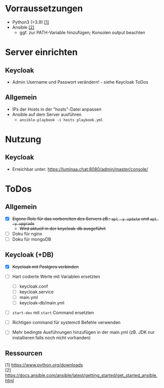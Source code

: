 # Vorraussetzungen

* Python3 (>3.9) [[1]](#1)
* Ansible [[2]](#2)
  * ggf. zur PATH-Variable hinzufügen; Konsolen output beachten

# Server einrichten

## Keycloak
* Admin Username und Passwort verändern! - siehe Keycloak ToDos

## Allgemein
* IPs der Hosts in der "hosts"-Datei anpassen
* Ansible auf dem Server ausführen
  * `ansible-playbook -i hosts playbook.yml`

#  Nutzung

## Keycloak
* Erreichbar unter: https://luminaa.chat:8080/admin/master/console/


# ToDos

## Allgemein
- [x] ~~Eigene Role für das vorbereiten des Servers zB.: `apt -y update` und `apt -y upgrade`~~
  -  ~~Wird aktuell in der keycloak-db ausgeführt~~
- [ ]  Doku für nginx 
- [ ]  Doku für mongoDB

## Keycloak (+DB)
- [x] ~~Keycloak mit Postgres verbinden~~
- [ ] Hart codierte Werte mit Variablen ersetzten
  - [ ] keycloak.conf
  - [ ] keycloak.service 
  - [ ] main.yml
  - [ ] keycloak-db/main.yml
- [ ] `start-dev` mit `start` Command ersetzten
- [ ] Richtigen command für systemctl Befehle verwenden
- [ ] Mehr bedingte Ausführungen hinzufügen in der main.yml (zB. JDK nur installieren falls noch nicht vorhanden)


## Ressourcen
<a id="1">[1]</a> 
https://www.python.org/downloads
<br>
<a id="2">[2]</a> 
https://docs.ansible.com/ansible/latest/getting_started/get_started_ansible.html
